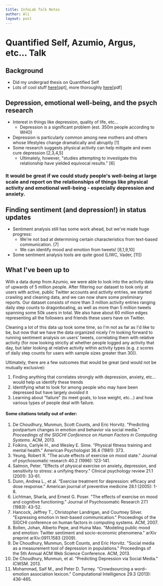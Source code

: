 ```yaml
---
title: InfoLab Talk Notes
author: Ali
layout: post
---
```

# Quantified Self, Azumio, Argus, etc... Talk
## Background
- Did my undergrad thesis on Quantified Self
- Lots of cool stuff [here][QS presentation][ppt], more thoroughly [here][QS Thesis][pdf]

## Depression, emotional well-being, and the psych research
- Interest in things like depression, quality of life, etc...
    - Depression is a significant problem (est. 350m people according to WHO)
- Depression is particularly common among new mothers and others whose lifestyles change dramatically and abruptly [1]
- Some research suggests physical activity can help mitigate and even cure depression [2,3,4,5]
    - Ultimately, however, "studies attempting to investigate this relationship have yielded equivocal results." [6]

### It would be great if we could study people's well-being at large scale and report on the relationships of things like physical activity and emotional well-being - especially depression and anxiety.

## Finding sentiment (and depression!) in status updates
- Sentiment analysis still has some work ahead, but we've made huge progress:
    - We're not bad at determining certain characteristics from text-based communication. [7]
    - We can identify mood and emotion from tweets! [8,1,9,10]
- Some sentiment analysis tools are quite good (LIWC, Vader, [11])

## What I've been up to
With a data dump from Azumio, we were able to look into the activity data of upwards of 5 million people. After filtering our dataset to look only at users with active, public Twitter accounts and activity entries, we started crawling and cleaning data, and we can now share some preliminary reports. Our dataset consists of more than 3 million activity entries ranging daily step counts to dragonboating, as well as more than 5 million tweets spanning some 50k users in total. We also have about 60 million edges representing all the followers and friends these users have on Twitter.

Cleaning a lot of this data up took some time, so I'm not as far as I'd like to be, but now that we have the data organized nicely I'm looking forward to running sentiment analysis on users' tweets, correlating them with relative activity (for now looking strictly at whether people logged any activity that day, but later looking at relative activity within activity types (e.g. z scores of daily step counts for users with sample sizes greater than 30)).

Ultimately, there are a few outcomes that would be great (and would not be mutually exclusive):

1. Finding anything that correlates strongly with depression, anxiety, etc... would help us identify these trends
2. Identifying what to look for among people who may have been depressed but have largely *avoided* it
3. Learning about "failure" (to meet goals, to lose weight, etc...) and how various types of people deal with failure.

#### Some citations totally out of order:

1. De Choudhury, Munmun, Scott Counts, and Eric Horvitz. "Predicting postpartum changes in emotion and behavior via social media." *Proceedings of the SIGCHI Conference on Human Factors in Computing Systems*. ACM, 2013.
2. Folkins, Carlyle H., and Wesley E. Sime. "Physical fitness training and mental health." American Psychologist 36.4 (1981): 373.
3. Yeung, Robert R. "The acute effects of exercise on mood state." Journal of psychosomatic research 40.2 (1996): 123-141.
4. Salmon, Peter. "Effects of physical exercise on anxiety, depression, and sensitivity to stress: a unifying theory." Clinical psychology review 21.1 (2001): 33-61.
5. Dunn, Andrea L., et al. "Exercise treatment for depression: efficacy and dose response." American journal of preventive medicine 28.1 (2005): 1-8.
6. Lichtman, Sharla, and Ernest G. Poser. "The effects of exercise on mood and cognitive functioning." Journal of Psychosomatic Research 27.1 (1983): 43-52.
7. Hancock, Jeffrey T., Christopher Landrigan, and Courtney Silver. "Expressing emotion in text-based communication." Proceedings of the SIGCHI conference on human factors in computing systems. ACM, 2007.
8. Bollen, Johan, Alberto Pepe, and Huina Mao. "Modeling public mood and emotion: Twitter sentiment and socio-economic phenomena." arXiv preprint arXiv:0911.1583 (2009).
9. De Choudhury, Munmun, Scott Counts, and Eric Horvitz. "Social media as a measurement tool of depression in populations." Proceedings of the 5th Annual ACM Web Science Conference. ACM, 2013.
10. De Choudhury, Munmun, et al. "Predicting Depression via Social Media." ICWSM. 2013.
11. Mohammad, Saif M., and Peter D. Turney. "Crowdsourcing a word–emotion association lexicon." Computational Intelligence 29.3 (2013): 436-465.

[QS presentation]:/presentations/QS.ppt
[QS Thesis]: /presentations/QSThesisFinal.pdf

